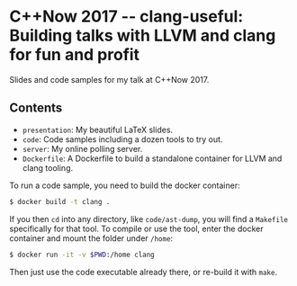 # C++Now 2017 -- clang-useful: Building talks with LLVM and clang for fun and profit

Slides and code samples for my talk at C++Now 2017.

## Contents

- `presentation`: My beautiful LaTeX slides.
- `code`: Code samples including a dozen tools to try out.
- `server`: My online polling server.
- `Dockerfile`: A Dockerfile to build a standalone container for LLVM and clang tooling.

To run a code sample, you need to build the docker container:

```sh
$ docker build -t clang .
```

If you then `cd` into any directory, like `code/ast-dump`, you will find a
`Makefile` specifically for that tool. To compile or use the tool, enter the
docker container and mount the folder under `/home`:

```sh
$ docker run -it -v $PWD:/home clang
```

Then just use the code executable already there, or re-build it with `make`.
